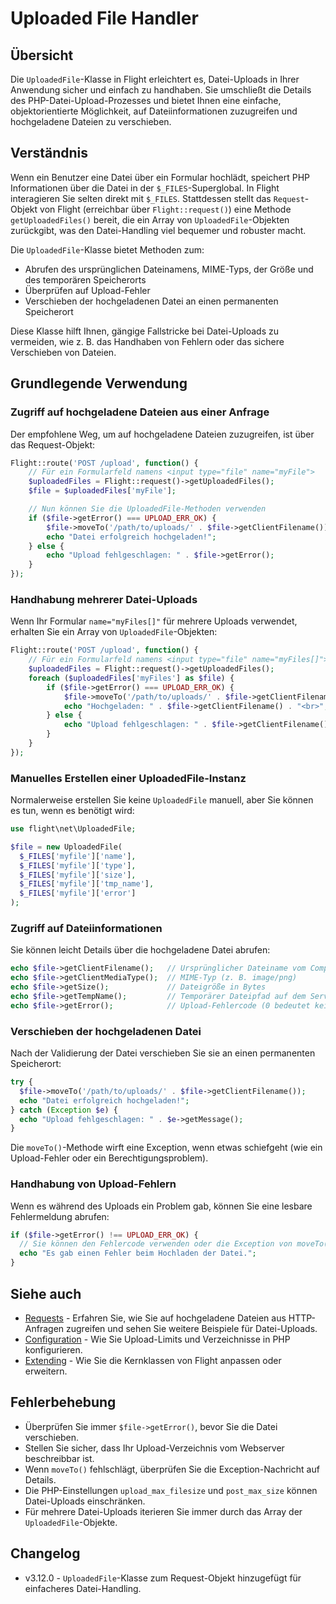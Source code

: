 # Uploaded File Handler

## Übersicht

Die `UploadedFile`-Klasse in Flight erleichtert es, Datei-Uploads in Ihrer Anwendung sicher und einfach zu handhaben. Sie umschließt die Details des PHP-Datei-Upload-Prozesses und bietet Ihnen eine einfache, objektorientierte Möglichkeit, auf Dateiinformationen zuzugreifen und hochgeladene Dateien zu verschieben.

## Verständnis

Wenn ein Benutzer eine Datei über ein Formular hochlädt, speichert PHP Informationen über die Datei in der `$_FILES`-Superglobal. In Flight interagieren Sie selten direkt mit `$_FILES`. Stattdessen stellt das `Request`-Objekt von Flight (erreichbar über `Flight::request()`) eine Methode `getUploadedFiles()` bereit, die ein Array von `UploadedFile`-Objekten zurückgibt, was den Datei-Handling viel bequemer und robuster macht.

Die `UploadedFile`-Klasse bietet Methoden zum:
- Abrufen des ursprünglichen Dateinamens, MIME-Typs, der Größe und des temporären Speicherorts
- Überprüfen auf Upload-Fehler
- Verschieben der hochgeladenen Datei an einen permanenten Speicherort

Diese Klasse hilft Ihnen, gängige Fallstricke bei Datei-Uploads zu vermeiden, wie z. B. das Handhaben von Fehlern oder das sichere Verschieben von Dateien.

## Grundlegende Verwendung

### Zugriff auf hochgeladene Dateien aus einer Anfrage

Der empfohlene Weg, um auf hochgeladene Dateien zuzugreifen, ist über das Request-Objekt:

```php
Flight::route('POST /upload', function() {
    // Für ein Formularfeld namens <input type="file" name="myFile">
    $uploadedFiles = Flight::request()->getUploadedFiles();
    $file = $uploadedFiles['myFile'];

    // Nun können Sie die UploadedFile-Methoden verwenden
    if ($file->getError() === UPLOAD_ERR_OK) {
        $file->moveTo('/path/to/uploads/' . $file->getClientFilename());
        echo "Datei erfolgreich hochgeladen!";
    } else {
        echo "Upload fehlgeschlagen: " . $file->getError();
    }
});
```

### Handhabung mehrerer Datei-Uploads

Wenn Ihr Formular `name="myFiles[]"` für mehrere Uploads verwendet, erhalten Sie ein Array von `UploadedFile`-Objekten:

```php
Flight::route('POST /upload', function() {
    // Für ein Formularfeld namens <input type="file" name="myFiles[]">
    $uploadedFiles = Flight::request()->getUploadedFiles();
    foreach ($uploadedFiles['myFiles'] as $file) {
        if ($file->getError() === UPLOAD_ERR_OK) {
            $file->moveTo('/path/to/uploads/' . $file->getClientFilename());
            echo "Hochgeladen: " . $file->getClientFilename() . "<br>";
        } else {
            echo "Upload fehlgeschlagen: " . $file->getClientFilename() . "<br>";
        }
    }
});
```

### Manuelles Erstellen einer UploadedFile-Instanz

Normalerweise erstellen Sie keine `UploadedFile` manuell, aber Sie können es tun, wenn es benötigt wird:

```php
use flight\net\UploadedFile;

$file = new UploadedFile(
  $_FILES['myfile']['name'],
  $_FILES['myfile']['type'],
  $_FILES['myfile']['size'],
  $_FILES['myfile']['tmp_name'],
  $_FILES['myfile']['error']
);
```

### Zugriff auf Dateiinformationen

Sie können leicht Details über die hochgeladene Datei abrufen:

```php
echo $file->getClientFilename();   // Ursprünglicher Dateiname vom Computer des Benutzers
echo $file->getClientMediaType();  // MIME-Typ (z. B. image/png)
echo $file->getSize();             // Dateigröße in Bytes
echo $file->getTempName();         // Temporärer Dateipfad auf dem Server
echo $file->getError();            // Upload-Fehlercode (0 bedeutet kein Fehler)
```

### Verschieben der hochgeladenen Datei

Nach der Validierung der Datei verschieben Sie sie an einen permanenten Speicherort:

```php
try {
  $file->moveTo('/path/to/uploads/' . $file->getClientFilename());
  echo "Datei erfolgreich hochgeladen!";
} catch (Exception $e) {
  echo "Upload fehlgeschlagen: " . $e->getMessage();
}
```

Die `moveTo()`-Methode wirft eine Exception, wenn etwas schiefgeht (wie ein Upload-Fehler oder ein Berechtigungsproblem).

### Handhabung von Upload-Fehlern

Wenn es während des Uploads ein Problem gab, können Sie eine lesbare Fehlermeldung abrufen:

```php
if ($file->getError() !== UPLOAD_ERR_OK) {
  // Sie können den Fehlercode verwenden oder die Exception von moveTo() abfangen
  echo "Es gab einen Fehler beim Hochladen der Datei.";
}
```

## Siehe auch

- [Requests](/learn/requests) - Erfahren Sie, wie Sie auf hochgeladene Dateien aus HTTP-Anfragen zugreifen und sehen Sie weitere Beispiele für Datei-Uploads.
- [Configuration](/learn/configuration) - Wie Sie Upload-Limits und Verzeichnisse in PHP konfigurieren.
- [Extending](/learn/extending) - Wie Sie die Kernklassen von Flight anpassen oder erweitern.

## Fehlerbehebung

- Überprüfen Sie immer `$file->getError()`, bevor Sie die Datei verschieben.
- Stellen Sie sicher, dass Ihr Upload-Verzeichnis vom Webserver beschreibbar ist.
- Wenn `moveTo()` fehlschlägt, überprüfen Sie die Exception-Nachricht auf Details.
- Die PHP-Einstellungen `upload_max_filesize` und `post_max_size` können Datei-Uploads einschränken.
- Für mehrere Datei-Uploads iterieren Sie immer durch das Array der `UploadedFile`-Objekte.

## Changelog

- v3.12.0 - `UploadedFile`-Klasse zum Request-Objekt hinzugefügt für einfacheres Datei-Handling.